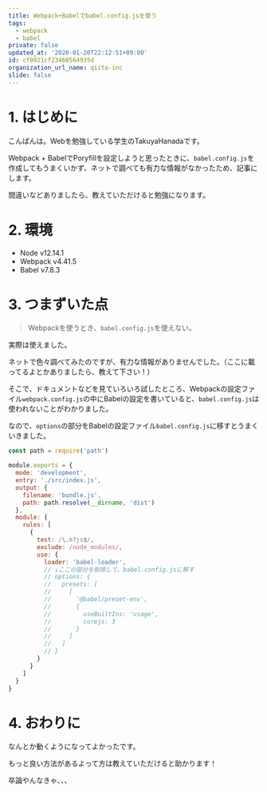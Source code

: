 ```yaml
---
title: Webpack+Babelでbabel.config.jsを使う
tags:
  - webpack
  - babel
private: false
updated_at: '2020-01-20T22:12:51+09:00'
id: cf0921cf23468564935d
organization_url_name: qiita-inc
slide: false
---
```

# 1. はじめに

こんばんは。Webを勉強している学生のTakuyaHanadaです。

Webpack + BabelでPoryfillを設定しようと思ったときに、`babel.config.js`を作成してもうまくいかず、ネットで調べても有力な情報がなかったため、記事にします。

間違いなどありましたら、教えていただけると勉強になります。

# 2. 環境

- Node v12.14.1
- Webpack v4.41.5
- Babel v7.8.3

# 3. つまずいた点

> Webpackを使うとき、`babel.config.js`を使えない。

実際は使えました。

ネットで色々調べてみたのですが、有力な情報がありませんでした。（ここに載ってるよとかありましたら、教えて下さい！）

そこで、ドキュメントなどを見ていろいろ試したところ、Webpackの設定ファイル`webpack.config.js`の中にBabelの設定を書いていると、`babel.config.js`は使われないことがわかりました。

なので、`options`の部分をBabelの設定ファイル`babel.config.js`に移すとうまくいきました。

```js:webpack.config.js
const path = require('path')

module.exports = {
  mode: 'development',
  entry: './src/index.js',
  output: {
    filename: 'bundle.js',
    path: path.resolve(__dirname, 'dist')
  },
  module: {
    rules: [
      {
        test: /\.m?js$/,
        exclude: /node_modules/,
        use: {
          loader: 'babel-loader',
          // ↓ここの部分を削除して、babel.config.jsに移す
          // options: {
          //   presets: [
          //     [
          //       '@babel/preset-env',
          //       {
          //         useBuiltIns: 'usage',
          //         corejs: 3
          //       }
          //     ]
          //   ]
          // }
        }
      }
    ]
  }
}
```

# 4. おわりに

なんとか動くようになってよかったです。

もっと良い方法があるよって方は教えていただけると助かります！

卒論やんなきゃ、、、
